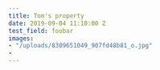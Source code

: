 ```yaml
---
title: Tom's property
date: 2019-09-04 11:10:00 Z
test_field: foobar
images:
- "/uploads/8309651049_907fd48b81_o.jpg"
- 
---
```



